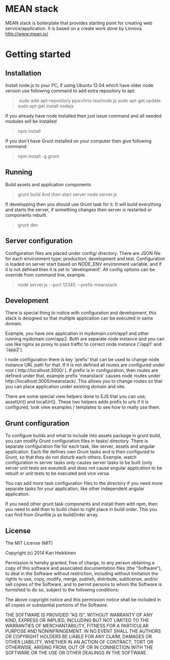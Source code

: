 MEAN stack
==========
MEAN stack is boilerplate that provides starting point for creating 
web service/application. It is based on a create work done by 
Linnova http://www.mean.io/


Getting started
===============

Installation
------------
Install node.js to your PC, if using Ubuntu 12.04 which have older node 
version use following command to add extra repository to apt:
> sudo add-apt-repository ppa:chris-lea/node.js
> sudo apt-get update
> sudo apt-get install nodejs


If you already have node installed then just issue command and all needed 
modules will be installed
> npm install

If you don't have Grunt installed on your computer then give following command:
> npm install -g grunt

Running
-------

Build assets and application components
> grunt build
And then start server
> node server.js


If developping then you should use Grunt task for it. It will build everything
 and starts the server, if something changes then server is restarted or 
components rebuilt. 
> grunt dev


Server configuration
--------------------
Configuration files are placed under config/ directory. There are JSON file
for each environment type; production, development and test. Configuration is
loaded on server start based on NODE_ENV environment variable, and if it is
not defined then it is set to 'development'. All config options can be override
from command line, example.
> node server.js --port 12345 --prefix meanstack 

Development
-----------
There is special thing to notice with configuration and development, this 
stack is designed so that multiple application can be executed in same domain.

Example, you have one application in mydomain.com/app1 and other running 
mydomain.com/app2. Both are separate node instance and you can use like nginx 
as proxy to pass traffic to correct node instance ('/app1' and '/app2'). 

I node configuration there is key 'prefix' that can be used to change node 
instance URL path for that. If it is not defined all routes are configured
under root ( http://localhost:3000/ ). If prefix is in configuration, then routes are defined under 
that, example prefix 'meanstack' causes node routes under 
http://localhost:3000/meanstack/. This allows you to change routes so that you
can place application under existing domain and site.

There are some special view helpers done to EJS that you can use; assetUrl()
and localUrl(). These two helpers adds prefix to urls if it is configured, 
look view examples / templates to see how to really use them.
 
Grunt configuration
-------------------
To configure builds and what to include into assets package in grunt build, you
can modify Grunt configuration files in tasks/ directory. There is separate 
configuration file for each task, like server, assets and angular application.
Each file defines own Grunt tasks and is then configured to Grunt, so that
they do not disturb each others. Example, watch configuration in server tasks
only causes server tasks to be built (only server unit tests are exeuted) and 
does not cause angular application to be rebuilt or unit tests to be executed 
and vice versa. 

You can add more task configuration files to the directory if you need more 
separate tasks for your application, like other independent angular application.

If you need other grunt task components and install them with npm, then you 
need to add then to build chain to right place in build order. This you can
find from Grunfile.js as buildOrder array.

License
-------
The MIT License (MIT)

Copyright (c) 2014 Kari Heikkinen

Permission is hereby granted, free of charge, to any person obtaining a copy
of this software and associated documentation files (the "Software"), to deal
in the Software without restriction, including without limitation the rights
to use, copy, modify, merge, publish, distribute, sublicense, and/or sell
copies of the Software, and to permit persons to whom the Software is
furnished to do so, subject to the following conditions:

The above copyright notice and this permission notice shall be included in
all copies or substantial portions of the Software.

THE SOFTWARE IS PROVIDED "AS IS", WITHOUT WARRANTY OF ANY KIND, EXPRESS OR
IMPLIED, INCLUDING BUT NOT LIMITED TO THE WARRANTIES OF MERCHANTABILITY,
FITNESS FOR A PARTICULAR PURPOSE AND NONINFRINGEMENT. IN NO EVENT SHALL THE
AUTHORS OR COPYRIGHT HOLDERS BE LIABLE FOR ANY CLAIM, DAMAGES OR OTHER
LIABILITY, WHETHER IN AN ACTION OF CONTRACT, TORT OR OTHERWISE, ARISING FROM,
OUT OF OR IN CONNECTION WITH THE SOFTWARE OR THE USE OR OTHER DEALINGS IN
THE SOFTWARE.
